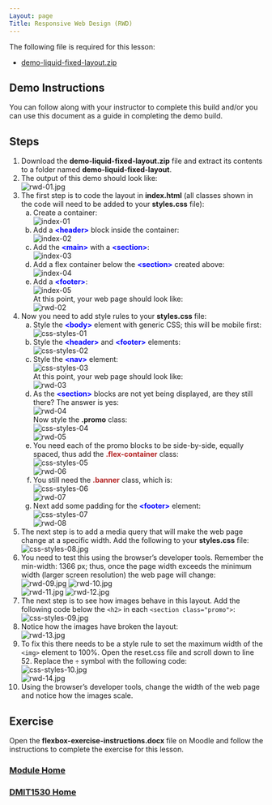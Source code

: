```yaml
---
Layout: page
Title: Responsive Web Design (RWD)
---
```

<style>
    .css-class{
        color: firebrick;
        font-weight: bold;
    }
    .html-class{
        color: blue;
        font-weight: bold;
    }
</style>

The following file is required for this lesson:
* [demo-liquid-fixed-layout.zip](files/demo-liquid-fixed-layout.zip)

## Demo Instructions
You can follow along with your instructor to complete this build and/or you can use this document as a guide in completing the demo build.

## Steps
1.	Download the **demo-liquid-fixed-layout.zip** file and extract its contents to a folder named **demo-liquid-fixed-layout**.
2.	The output of this demo should look like:<br>
![rwd-01.jpg](files/rwd-01.jpg)
3.	The first step is to code the layout in **index.html** (all classes shown in the code will need to be added to your **styles.css** file):<br>
    <ol type="a">
        <li>Create a container:<br>
        <img src="files/index-01.jpg" alt="index-01">
        </li>
        <li>Add a <span class="html-class">&lt;header&gt;</span> block inside the container:<br>
        <img src="files/index-02.jpg" alt="index-02">
        </li>
        <li>Add the <span class="html-class">&lt;main&gt;</span> with a <span class="html-class">&lt;section&gt;</span>:<br>
        <img src="files/index-03.jpg" alt="index-03">
        </li>
        <li>Add a flex container below the <span class="html-class">&lt;section&gt;</span> created above:<br>
        <img src="files/index-04.jpg" alt="index-04">
        </li>
        <li>Add a <span class="html-class">&lt;footer&gt;</span>:<br>
        <img src="files/index-05.jpg" alt="index-05"><br>
        At this point, your web page should look like:<br>
        <img src="files/rwd-02.jpg" alt="rwd-02">
        </li>
    </ol>
4.	Now you need to add style rules to your **styles.css** file:<br>
    <ol type="a">
        <li>Style the <span class="html-class">&lt;body&gt;</span> element with generic CSS; this will be mobile first:<br>
        <img src="files/css-styles-01.jpg" alt="css-styles-01">
        </li>
        <li>Style the <span class="html-class">&lt;header&gt;</span> and <span class="html-class">&lt;footer&gt;</span> elements:<br>
        <img src="files/css-styles-02.jpg" alt="css-styles-02">
        </li>
        <li>Style the <span class="html-class">&lt;nav&gt;</span> element:<br>
        <img src="files/css-styles-03.jpg" alt="css-styles-03"><br>
        At this point, your web page should look like:<br>
        <img src="files/rwd-03.jpg" alt="rwd-03">
        </li>
        <li>As the <span class="html-class">&lt;section&gt;</span> blocks are not yet being displayed, are they still there? The answer is yes:<br>
        <img src="files/rwd-04.jpg" alt="rwd-04"><br>
        Now style the <b>.promo</b> class:<br>
        <img src="files/css-styles-04.jpg" alt="css-styles-04"><br>
        <img src="files/rwd-05.jpg" alt="rwd-05">
        </li>
        <li>You need each of the promo blocks to be side-by-side, equally spaced, thus add the <span class="css-class">.flex-container</span> class:<br>
        <img src="files/css-styles-05.jpg" alt="css-styles-05"><br>
        <img src="files/rwd-06.jpg" alt="rwd-06">
        </li>
        <li>You still need the <span class="css-class">.banner</span> class, which is:<br>
        <img src="files/css-styles-06.jpg" alt="css-styles-06"><br>
        <img src="files/rwd-07.jpg" alt="rwd-07">
        </li>
        <li>Next add some padding for the <span class="html-class">&lt;footer&gt;</span> element:<br>
        <img src="files/css-styles-07.jpg" alt="css-styles-07"><br>
        <img src="files/rwd-08.jpg" alt="rwd-08">
        </li>
    </ol>
5.	The next step is to add a media query that will make the web page change at a specific width. Add the following to your **styles.css** file:<br>
![css-styles-08.jpg](files/css-styles-08.jpg)
6.	You need to test this using the browser’s developer tools. Remember the min-width: 1366 px; thus, once the page width exceeds the minimum width (larger screen resolution) the web page will change:<br>
![rwd-09.jpg](files/rwd-09.jpg)&nbsp;![rwd-10.jpg](files/rwd-10.jpg)<br>
![rwd-11.jpg](files/rwd-11.jpg)&nbsp;![rwd-12.jpg](files/rwd-12.jpg)<br>
7.	The next step is to see how images behave in this layout. Add the following code below the `<h2>` in each `<section class="promo">`:<br>
![css-styles-09.jpg](files/css-styles-09.jpg)
8.	Notice how the images have broken the layout:<br>
![rwd-13.jpg](files/rwd-13.jpg)
9.	To fix this there needs to be a style rule to set the maximum width of the `<img>` element to 100%. Open the reset.css file and scroll down to line 52. Replace the `÷` symbol with the following code:<br>
![css-styles-10.jpg](files/css-styles-10.jpg)<br>
![rwd-14.jpg](files/rwd-14.jpg)
10.	Using the browser’s developer tools, change the width of the web page and notice how the images scale.

## Exercise
Open the **flexbox-exercise-instructions.docx** file on Moodle and follow the instructions to complete the exercise for this lesson.

### [Module Home](../)
### [DMIT1530 Home](../../)
